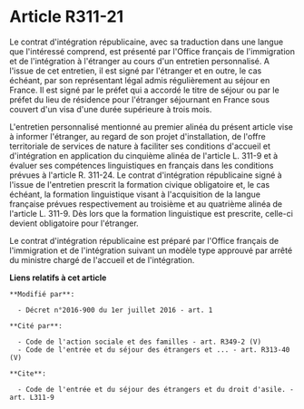 # Article R311-21

Le contrat d'intégration républicaine, avec sa traduction dans une langue que l'intéressé comprend, est présenté par l'Office
français de l'immigration et de l'intégration à l'étranger au cours d'un entretien personnalisé. A l'issue de cet entretien,
il est signé par l'étranger et en outre, le cas échéant, par son représentant légal admis régulièrement au séjour en France.
Il est signé par le préfet qui a accordé le titre de séjour ou par le préfet du lieu de résidence pour l'étranger séjournant
en France sous couvert d'un visa d'une durée supérieure à trois mois. 

L'entretien personnalisé mentionné au premier alinéa du présent article vise à informer l'étranger, au regard de son projet
d'installation, de l'offre territoriale de services de nature à faciliter ses conditions d'accueil et d'intégration en
application du cinquième alinéa de l'article L. 311-9 et à évaluer ses compétences linguistiques en français dans les
conditions prévues à l'article R. 311-24. Le contrat d'intégration républicaine signé à l'issue de l'entretien prescrit la
formation civique obligatoire et, le cas échéant, la formation linguistique visant à l'acquisition de la langue française
prévues respectivement au troisième et au quatrième alinéa de l'article L. 311-9. Dès lors que la formation linguistique est
prescrite, celle-ci devient obligatoire pour l'étranger. 

Le contrat d'intégration républicaine est préparé par l'Office français de l'immigration et de l'intégration suivant un
modèle type approuvé par arrêté du ministre chargé de l'accueil et de l'intégration.

**Liens relatifs à cet article**

	**Modifié par**:

	  - Décret n°2016-900 du 1er juillet 2016 - art. 1

	**Cité par**:

	  - Code de l'action sociale et des familles - art. R349-2 (V)
	  - Code de l'entrée et du séjour des étrangers et ... - art. R313-40 (V)

	**Cite**:

	  - Code de l'entrée et du séjour des étrangers et du droit d'asile. - art. L311-9

